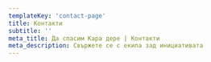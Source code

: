 ```yaml
---
templateKey: 'contact-page'
title: Контакти
subtitle: ''
meta_title: Да спасим Кара дере | Контакти
meta_description: Свържете се с екипа зад инициативата
---
```

